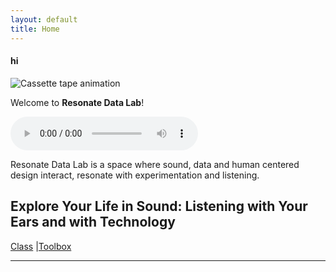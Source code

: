 ```yaml
---
layout: default
title: Home
---
```


#### hi
![Cassette tape animation](/assets/cassette-animation.gif)

Welcome to **Resonate Data Lab**!

<audio controls>
  <source src="/assets/Resonate data lab hehe.m4a" type="audio/mp4">
  Your browser does not support the audio element.
</audio>

Resonate Data Lab is a space where sound, data and human centered design interact, resonate with experimentation and listening.

## Explore Your Life in Sound: Listening with Your Ears and with Technology

[Class](/class) |[Toolbox](/toolbox)

---

